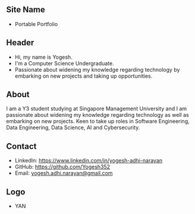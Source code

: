 ## Site Name
- Portable Portfolio

## Header
- Hi, my name is Yogesh. 
- I'm a Computer Science Undergraduate.
- Passionate about widening my knowledge regarding technology by embarking on new projects and taking up opportunities.

## About
I am a Y3 student studying at Singapore Management University and I am passionate about widening my knowledge regarding technology as well as embarking on new projects. Keen to take up roles in Software Engineering, Data Engineering, Data Science, AI and Cybersecurity.

## Contact
 
- LinkedIn: https://www.linkedin.com/in/yogesh-adhi-narayan
- GitHub: https://github.com/Yogesh352
- Email: yogesh.adhi.narayan@gmail.com

## Logo
- YAN